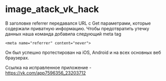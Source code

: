 # image_atack_vk_hack

В заголовке referrer передавался URL с Get параметрами, которые содержали приватную информацию.
Чтобы предотвратить утечку данных наша команда добавила следующий meta tag
```
<meta name="referrer" content="never">
```
Он был успешно протестирован на iOS, Android и на всех основных веб браузерах.

Ссылка на исправленное приложение - https://vk.com/app7596356_23203712
